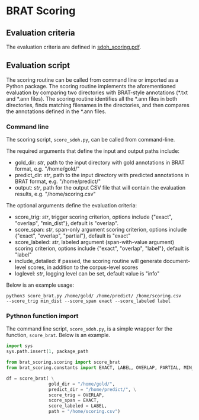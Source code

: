 # BRAT Scoring

## Evaluation criteria
The evaluation criteria are defined in [sdoh_scoring.pdf](docs/sdoh_scoring.pdf).

## Evaluation script
The scoring routine can be called from command line or imported as a Python package. The scoring routine implements the aforementioned evaluation by comparing two directories with BRAT-style annotations (*.txt and *.ann files). The scoring routine identifies all the *.ann files in both directories, finds matching filenames in the directories, and then compares the annotations defined in the *.ann files.

### Command line
The scoring script, `score_sdoh.py`, can be called from command-line. 

The required arguments that define the input and output paths include:
- gold_dir: *str*, path to the input directory with gold annotations in BRAT format, e.g. "/home/gold/"
- predict_dir: *str*, path to the input directory with predicted annotations in BRAT format, e.g. "/home/predict/"
- output: *str*, path for the output CSV file that will contain the evaluation results, e.g. "/home/scoring.csv"

The optional arguments define the evaluation criteria:
- score_trig: *str*, trigger scoring criterion, options include {"exact", "overlap", "min\_dist"}, default is "overlap".
- score_span: *str*, span-only argument scoring criterion, options include {"exact", "overlap", "partial"}, default is "exact"
- score_labeled: *str*, labeled argument (span-with-value argument) scoring criterion, options include {"exact", "overlap", "label"}, default is "label"    
- include_detailed: if passed, the scoring routine will generate document-level scores, in addition to the corpus-level scores
- loglevel: *str*, logging level can be set, default value is "info"

Below is an example usage:
```
python3 score_brat.py /home/gold/ /home/predict/ /home/scoring.csv
--score_trig min_dist --score_span exact --score_labeled label
```

### Pythnon function import
The command line script, `score_sdoh.py`, is a simple wrapper for the function, `score_brat`. Below is an example.

```python
import sys
sys.path.insert(1, package_path

from brat_scoring.scoring import score_brat
from brat_scoring.constants import EXACT, LABEL, OVERLAP, PARTIAL, MIN_DIST

df = score_brat( \
                gold_dir = "/home/gold/", 
                predict_dir = "/home/predict/", \
                score_trig = OVERLAP,
                score_span = EXACT,
                score_labeled = LABEL,
                path = "/home/scoring.csv")
```



